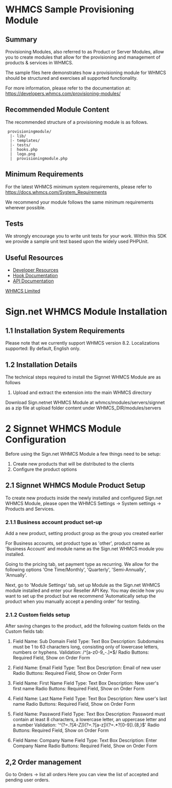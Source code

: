 # WHMCS Sample Provisioning Module #

## Summary ##

Provisioning Modules, also referred to as Product or Server Modules, allow you
to create modules that allow for the provisioning and management of products &
services in WHMCS.

The sample files here demonstrates how a provisioning module for WHMCS should
be structured and exercises all supported functionality.

For more information, please refer to the documentation at:
https://developers.whmcs.com/provisioning-modules/

## Recommended Module Content ##

The recommended structure of a provisioning module is as follows.

```
 provisioningmodule/
  |- lib/
  |- templates/
  |- tests/
  |  hooks.php
  |  logo.png
  |  provisioningmodule.php
```

## Minimum Requirements ##

For the latest WHMCS minimum system requirements, please refer to
https://docs.whmcs.com/System_Requirements

We recommend your module follows the same minimum requirements wherever
possible.

## Tests ##

We strongly encourage you to write unit tests for your work. Within this SDK we
provide a sample unit test based upon the widely used PHPUnit.

## Useful Resources
* [Developer Resources](https://developers.whmcs.com/)
* [Hook Documentation](https://developers.whmcs.com/hooks/)
* [API Documentation](https://developers.whmcs.com/api/)

[WHMCS Limited](https://www.whmcs.com)

# Sign.net WHMCS Module Installation #


## 1.1 Installation System Requirements ##
Please note that we currently support WHMCS version 8.2.
Localizations supported: By default, English only.

## 1.2 Installation Details ##
The technical steps required to install the Signnet WHMCS Module are as follows
1. Upload and extract the extension into the main WHMCS directory

 Download Sign.netnet WHMCS Module at whmcs/modules/servers/signnet as a zip file at upload folder content
under WHMCS_DIR/modules/servers

# 2 Signnet WHMCS Module Configuration #
Before using the Sign.net WHMCS Module a few things need to be setup:
1. Create new products that will be distributed to the clients
2. Configure the product options

## 2.1 Signnet WHMCS Module Product Setup ##

To create new products inside the newly installed and configured Sign.net WHMCS
Module, please open the WHMCS Settings -> System settings -> Products and
Services.

### 2.1.1 Business account product set-up ###
Add a new product, setting product group as the group you created earlier

For Business accounts, set product type as 'other', product name as 'Business Account' and module name as the Sign.net WHMCS module you installed.

Going to the pricing tab, set payment type as recurring. We allow for the following options 'One Time/Monthly',	'Quarterly',	'Semi-Annually',	'Annually'.

Next, go to 'Module Settings' tab, set up Module as the Sign.net WHMCS module installed and enter your Reseller API Key. You may decide how you want to set up the product but we recommend 'Automatically setup the product when you manually accept a pending order' for testing.

### 2.1.2 Custom fields setup ###

After saving changes to the product, add the following custom fields on the
Custom fields tab:
1. Field Name: Sub Domain
  Field Type: Text Box
  Description: Subdomains must be 1 to 63 characters long, consisting only of lowercase letters, numbers or hyphens.
  Validation: /^[a-z0-9_\-.]*$/
  Radio Buttons:
    Required Field, Show on Order Form 

2. Field Name: Email
  Field Type: Text Box
  Description: Email of new user
  Radio Buttons:
    Required Field, Show on Order Form 

3. Field Name: First Name
  Field Type: Text Box
  Description: New user's first name
  Radio Buttons:
    Required Field, Show on Order Form

4. Field Name: Last Name
  Field Type: Text Box
  Description: New user's last name
  Radio Buttons:
    Required Field, Show on Order Form

5. Field Name: Password
  Field Type: Text Box
  Description: Password must contain at least 8 characters, a lowercase letter, an uppercase letter and a number
  Validation: '^(?=.*?[A-Z])(?=.*?[a-z])(?=.*?[0-9]).{8,}$'
  Radio Buttons:
    Required Field, Show on Order Form

6. Field Name: Company Name
  Field Type: Text Box
  Description: Enter Company Name
  Radio Buttons:
    Required Field, Show on Order Form   

## 2,2 Order management ##
Go to Orders -> list all orders
Here you can view the list of accepted and pending user orders.
